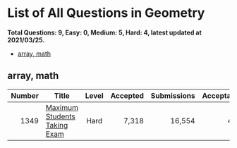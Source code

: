# List of All Questions in Geometry

**Total Questions: 9, Easy: 0, Medium: 5, Hard: 4, latest updated at 2021/03/25.**

- [array, math](array-math)

## array, math

|Number|                                          Title                                           |Level|Accepted|Submissions|Acceptance|
|-----:|------------------------------------------------------------------------------------------|:---:|-------:|----------:|---------:|
|  1349|[Maximum Students Taking Exam](https://leetcode.com/problems/maximum-students-taking-exam)|Hard |   7,318|     16,554|       44%|


